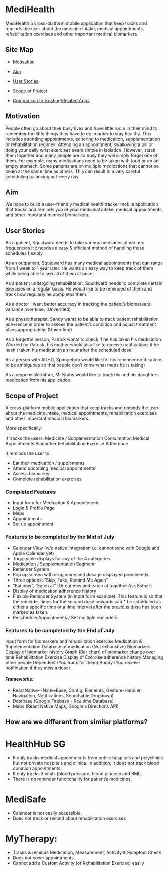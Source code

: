 # MediHealth

MediHealth a cross-platform mobile application that keep tracks and reminds the user about the medicine intake, medical appointments, rehabilitation exercises and other important medical biomarkers. 

## Site Map
* [Motivation](#motivation)

* [Aim](#aim)

* [User Stories](#user-stories)

* [Scope of Project](#scope-of-project)

* [Comparison to Existing/Related Apps](#how-are-we-different-from-similar-platforms)

## Motivation

People often go about their busy lives and have little room in their mind to remember the little things they have to do in order to stay healthy. This includes attending appointments, adhering to medication, supplementation or rehabilitation regimes. Attending an appointment, swallowing a pill or doing your daily wrist exercises seem simple in isolation. However, stack them together  and many people are so busy they will simply forget one of them. For example, many medications need to be taken with food or on an empty stomach. Some patients are on multiple medications that cannot be taken at the same time as others. This can result in a very careful scheduling balancing act every day. 

## Aim

We hope to build a user-friendly medical health tracker mobile application that tracks and reminds you of your medicinal intake, medical appointments and other important medical biomarkers.

## User Stories
As a patient, Squidward needs to take various medicines at various frequencies He needs an easy & efficient method of handling  these schedules flexibly.

As an outpatient, Squidward has many medical appointments that can range from 1 week to 1 year later. He wants an easy way to keep track of them while being able to see all of them at once.

As a patient undergoing rehabilitation, Squidward needs to complete certain exercises on a regular basis. He would like to be reminded of them and track how regularly he completes them.

As a doctor I want better accuracy in tracking the patient’s biomarkers variance over time. (Unverified) 

As a physiotherapist, Sandy wants to be able to track patient rehabilitation adherence in order to assess the patient’s condition and adjust treatment plans appropriately. (Unverified) 

As a forgetful person, Patrick wants to check if he has taken his medication.
Worried for Patrick, his mother would also like to receive notifications if he hasn’t taken his medication an hour after the scheduled dose. 

As a person with ADHD, Spongebob would like for his reminder notifications to be ambiguous so  that people don’t know what meds he is taking)

As a responsible father, Mr Krabs would like to track his and his daughters medication from his application.

## Scope of Project

A cross-platform mobile application that keep tracks and reminds the user about the medicine intake, medical appointments, rehabilitation exercises and other important medical biomarkers. 

More specifically:

It tracks the users:
Medicine / Supplementation Consumption
Medical Appointments
Biomarker
Rehabilitation Exercise Adherence

It reminds the user to:
* Eat their medication / supplements
* Attend upcoming medical appointments
* Assess biomarker
* Complete rehabilitation exercises

### Completed Features
* Input form for Medication & Appointments
* Login & Profile Page
* Maps
* Appointments
* Set up appointment


### Features to be completed by the Mid of July
* Calendar View (w/o native integration i.e. cannot sync with Google and Apple Calendar yet)
* Toggleable displays for any of the 4 categories
* Medication / Supplementation Segment:
* Reminder System
* Pop up screen with drug name and dosage displayed prominently.
* Three options: “Skip, Take, Remind Me Again” 
* “Eat now”, “Eaten at” (Or eat now and eaten at together Ask Esther)
* Display of medication adherence history
* Flexible Reminder System (in input form example). This feature is so that the reminder times for the second dose onwards can * be scheduled as either a specific time or a time interval after the previous dose has been marked as taken.
* Reschedule Appointments / Set multiple reminders

### Features to be completed by the End of July
Input form for biomarkers and rehabilitation exercise
Medication & Supplementation
Database of medication (Not exhaustive)
Biomarkers
Display of biomarker history
Graph (Bar chart) of biomarker change over time
Rehabilitation Exercise
Display of Exercise adherence history
 Managing other people
Dependent (You track for them)
Buddy (You receive notification if they miss a dose)

#### Frameworks:
* ReactNative- (NativeBase, Config, Elements, Gesture-Handler,  Navigation, Notifications, Searchable Dropdown)
* Database (Google Firebase - Realtime Database)
* Maps (React Native Maps, Google's Directions API)

## How are we different from similar platforms?
# HealthHub SG
* It only tracks medical appointments from public hospitals and polyclinics but not private hospitals and clinics. In addition, it does not track blood donation appointments.
* It only tracks 3 vitals (blood pressure, blood glucose and BMI).
* There is no reminder functionality for patient’s medicines.

# MediSafe
* Calendar is not easily accessible.
* Does not track or remind about rehabilitation exercises

# MyTherapy:
* Tracks & reminds Medication, Measurement, Activity & Symptom Check
* Does not cover appointments. 
* Cannot add a Custom Activity (or Rehabilitation Exercise) easily 
